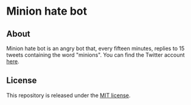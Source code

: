 # Minion hate bot

## About
Minion hate bot is an angry bot that, every fifteen minutes, replies to 15 tweets containing the word "minions". You can find the Twitter account [here](https://twitter.com/minionsareevil).

## License
This repository is released under the [MIT license](LICENSE).